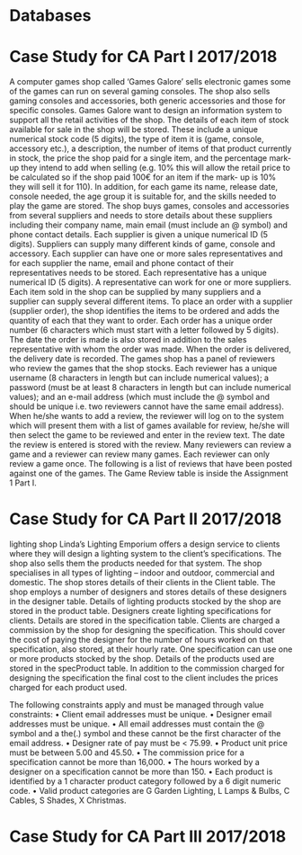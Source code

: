 # Databases

# Case Study for CA Part I 2017/2018

A computer games shop called ‘Games Galore’ sells electronic games some of the games can run on several gaming
consoles. The shop also sells gaming consoles and accessories, both generic accessories and those for specific
consoles. Games Galore want to design an information system to support all the retail activities of the shop.
The details of each item of stock available for sale in the shop will be stored. These include a unique numerical stock
code (5 digits), the type of item it is (game, console, accessory etc.), a description, the number of items of that
product currently in stock, the price the shop paid for a single item, and the percentage mark-up they intend to add
when selling (e.g. 10% this will allow the retail price to be calculated so if the shop paid 100€ for an item if the mark-
up is 10% they will sell it for 110). In addition, for each game its name, release date, console needed, the age group it
is suitable for, and the skills needed to play the game are stored.
The shop buys games, consoles and accessories from several suppliers and needs to store details about these
suppliers including their company name, main email (must include an @ symbol) and phone contact details. Each
supplier is given a unique numerical ID (5 digits). Suppliers can supply many different kinds of game, console and
accessory. Each supplier can have one or more sales representatives and for each supplier the name, email and
phone contact of their representatives needs to be stored. Each representative has a unique numerical ID (5 digits).
A representative can work for one or more suppliers.
Each item sold in the shop can be supplied by many suppliers and a supplier can supply several different items. To
place an order with a supplier (supplier order), the shop identifies the items to be ordered and adds the quantity of
each that they want to order. Each order has a unique order number (6 characters which must start with a letter
followed by 5 digits). The date the order is made is also stored in addition to the sales representative with whom the
order was made. When the order is delivered, the delivery date is recorded.
The games shop has a panel of reviewers who review the games that the shop stocks. Each reviewer has a unique
username (8 characters in length but can include numerical values); a password (must be at least 8 characters in
length but can include numerical values); and an e-mail address (which must include the @ symbol and should be
unique i.e. two reviewers cannot have the same email address). When he/she wants to add a review, the reviewer
will log on to the system which will present them with a list of games available for review, he/she will then select the
game to be reviewed and enter in the review text. The date the review is entered is stored with the review. Many
reviewers can review a game and a reviewer can review many games. Each reviewer can only review a game once.
The following is a list of reviews that have been posted against one of the games. 
The Game Review table is inside the Assignment 1 Part I.

# Case Study for CA Part II 2017/2018

 lighting shop Linda’s Lighting Emporium offers a design service to clients where they will design a lighting system to the client’s specifications. The shop also sells them the products needed for that system. The shop specialises in all types of lighting – indoor and outdoor, commercial and domestic. 
The shop stores details of their clients in the Client table. The shop employs a number of designers and stores details of these designers in the designer table.  Details of lighting products stocked by the shop are stored in the product table. 
Designers create lighting specifications for clients. Details are stored in the specification table. Clients are charged a commission by the shop for designing the specification. This should cover the cost of paying the designer for the number of hours worked on that specification, also stored, at their hourly rate.
One specification can use one or more products stocked by the shop. Details of the products used are stored in the specProduct table. In addition to the commission charged for designing the specification the final cost to the client includes the prices charged for each product used.

The following constraints apply and must be managed through value constraints:
    • Client email addresses must be unique. 
    • Designer email addresses must be unique. 
    • All email addresses must contain the @ symbol and a the(.) symbol and these cannot be the first character of the email address.
    • Designer rate of pay must be < 75.99.
    • Product unit price must be between 5.00 and 45.50.
    • The commission price for a specification cannot be more than 16,000.
    • The hours worked by a designer on a specification cannot be more than 150.
    • Each product is identified by a 1 character product category followed by a 6 digit numeric code.
    • Valid product categories are G Garden Lighting, L Lamps & Bulbs, C Cables, S Shades, X Christmas.

# Case Study for CA Part III 2017/2018

